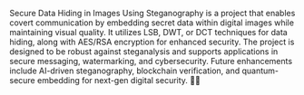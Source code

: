Secure Data Hiding in Images Using Steganography is a project that enables covert communication by embedding secret data within digital images while maintaining visual quality. It utilizes LSB, DWT, or DCT techniques for data hiding, along with AES/RSA encryption for enhanced security. The project is designed to be robust against steganalysis and supports applications in secure messaging, watermarking, and cybersecurity. Future enhancements include AI-driven steganography, blockchain verification, and quantum-secure embedding for next-gen digital security. 🚀🔐







